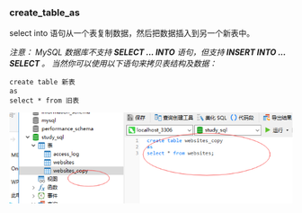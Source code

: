 ### create_table_as

select into 语句从一个表复制数据，然后把数据插入到另一个新表中。

*注意：
MySQL 数据库不支持 <b>SELECT ... INTO</b> 语句，但支持  <b>INSERT INTO ... SELECT </b>。
当然你可以使用以下语句来拷贝表结构及数据：*

```
create table 新表
as
select * from 旧表
```
<img src='./img/create_table_as.png' />